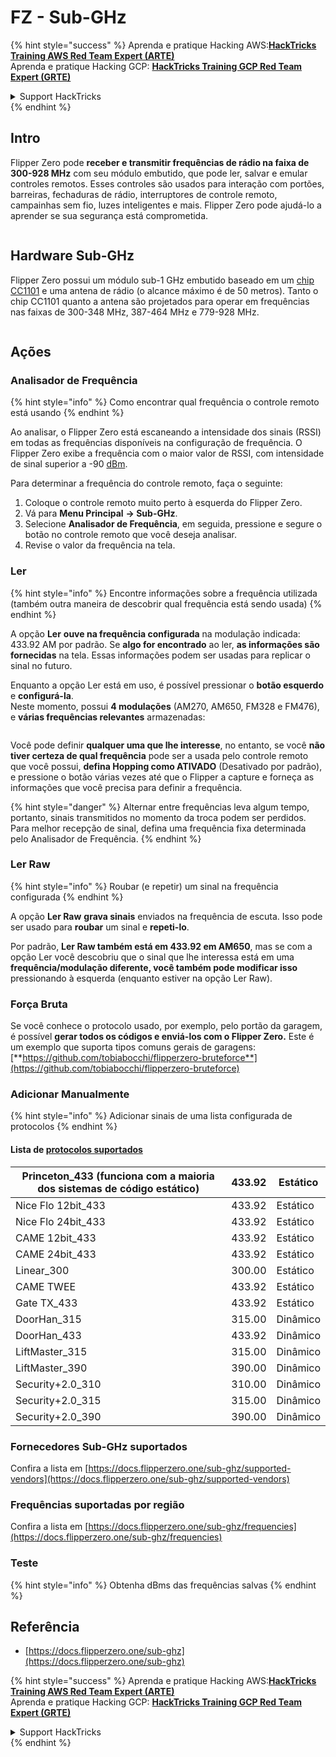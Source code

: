 # FZ - Sub-GHz

{% hint style="success" %}
Aprenda e pratique Hacking AWS:<img src="/.gitbook/assets/arte.png" alt="" data-size="line">[**HackTricks Training AWS Red Team Expert (ARTE)**](https://training.hacktricks.xyz/courses/arte)<img src="/.gitbook/assets/arte.png" alt="" data-size="line">\
Aprenda e pratique Hacking GCP: <img src="/.gitbook/assets/grte.png" alt="" data-size="line">[**HackTricks Training GCP Red Team Expert (GRTE)**<img src="/.gitbook/assets/grte.png" alt="" data-size="line">](https://training.hacktricks.xyz/courses/grte)

<details>

<summary>Support HackTricks</summary>

* Confira os [**planos de assinatura**](https://github.com/sponsors/carlospolop)!
* **Junte-se ao** 💬 [**grupo do Discord**](https://discord.gg/hRep4RUj7f) ou ao [**grupo do telegram**](https://t.me/peass) ou **siga**-nos no **Twitter** 🐦 [**@hacktricks\_live**](https://twitter.com/hacktricks\_live)**.**
* **Compartilhe truques de hacking enviando PRs para os repositórios do** [**HackTricks**](https://github.com/carlospolop/hacktricks) e [**HackTricks Cloud**](https://github.com/carlospolop/hacktricks-cloud).

</details>
{% endhint %}


## Intro <a href="#kfpn7" id="kfpn7"></a>

Flipper Zero pode **receber e transmitir frequências de rádio na faixa de 300-928 MHz** com seu módulo embutido, que pode ler, salvar e emular controles remotos. Esses controles são usados para interação com portões, barreiras, fechaduras de rádio, interruptores de controle remoto, campainhas sem fio, luzes inteligentes e mais. Flipper Zero pode ajudá-lo a aprender se sua segurança está comprometida.

<figure><img src="../../../.gitbook/assets/image (714).png" alt=""><figcaption></figcaption></figure>

## Hardware Sub-GHz <a href="#kfpn7" id="kfpn7"></a>

Flipper Zero possui um módulo sub-1 GHz embutido baseado em um [﻿](https://www.st.com/en/nfc/st25r3916.html#overview)﻿[chip CC1101](https://www.ti.com/lit/ds/symlink/cc1101.pdf) e uma antena de rádio (o alcance máximo é de 50 metros). Tanto o chip CC1101 quanto a antena são projetados para operar em frequências nas faixas de 300-348 MHz, 387-464 MHz e 779-928 MHz.

<figure><img src="../../../.gitbook/assets/image (923).png" alt=""><figcaption></figcaption></figure>

## Ações

### Analisador de Frequência

{% hint style="info" %}
Como encontrar qual frequência o controle remoto está usando
{% endhint %}

Ao analisar, o Flipper Zero está escaneando a intensidade dos sinais (RSSI) em todas as frequências disponíveis na configuração de frequência. O Flipper Zero exibe a frequência com o maior valor de RSSI, com intensidade de sinal superior a -90 [dBm](https://en.wikipedia.org/wiki/DBm).

Para determinar a frequência do controle remoto, faça o seguinte:

1. Coloque o controle remoto muito perto à esquerda do Flipper Zero.
2. Vá para **Menu Principal** **→ Sub-GHz**.
3. Selecione **Analisador de Frequência**, em seguida, pressione e segure o botão no controle remoto que você deseja analisar.
4. Revise o valor da frequência na tela.

### Ler

{% hint style="info" %}
Encontre informações sobre a frequência utilizada (também outra maneira de descobrir qual frequência está sendo usada)
{% endhint %}

A opção **Ler** **ouve na frequência configurada** na modulação indicada: 433.92 AM por padrão. Se **algo for encontrado** ao ler, **as informações são fornecidas** na tela. Essas informações podem ser usadas para replicar o sinal no futuro.

Enquanto a opção Ler está em uso, é possível pressionar o **botão esquerdo** e **configurá-la**.\
Neste momento, possui **4 modulações** (AM270, AM650, FM328 e FM476), e **várias frequências relevantes** armazenadas:

<figure><img src="../../../.gitbook/assets/image (947).png" alt=""><figcaption></figcaption></figure>

Você pode definir **qualquer uma que lhe interesse**, no entanto, se você **não tiver certeza de qual frequência** pode ser a usada pelo controle remoto que você possui, **defina Hopping como ATIVADO** (Desativado por padrão), e pressione o botão várias vezes até que o Flipper a capture e forneça as informações que você precisa para definir a frequência.

{% hint style="danger" %}
Alternar entre frequências leva algum tempo, portanto, sinais transmitidos no momento da troca podem ser perdidos. Para melhor recepção de sinal, defina uma frequência fixa determinada pelo Analisador de Frequência.
{% endhint %}

### **Ler Raw**

{% hint style="info" %}
Roubar (e repetir) um sinal na frequência configurada
{% endhint %}

A opção **Ler Raw** **grava sinais** enviados na frequência de escuta. Isso pode ser usado para **roubar** um sinal e **repeti-lo**.

Por padrão, **Ler Raw também está em 433.92 em AM650**, mas se com a opção Ler você descobriu que o sinal que lhe interessa está em uma **frequência/modulação diferente, você também pode modificar isso** pressionando à esquerda (enquanto estiver na opção Ler Raw).

### Força Bruta

Se você conhece o protocolo usado, por exemplo, pelo portão da garagem, é possível **gerar todos os códigos e enviá-los com o Flipper Zero.** Este é um exemplo que suporta tipos comuns gerais de garagens: [**https://github.com/tobiabocchi/flipperzero-bruteforce**](https://github.com/tobiabocchi/flipperzero-bruteforce)

### Adicionar Manualmente

{% hint style="info" %}
Adicionar sinais de uma lista configurada de protocolos
{% endhint %}

#### Lista de [protocolos suportados](https://docs.flipperzero.one/sub-ghz/add-new-remote) <a href="#id-3iglu" id="id-3iglu"></a>

| Princeton\_433 (funciona com a maioria dos sistemas de código estático) | 433.92 | Estático  |
| ------------------------------------------------------------------------ | ------ | -------- |
| Nice Flo 12bit\_433                                                    | 433.92 | Estático  |
| Nice Flo 24bit\_433                                                    | 433.92 | Estático  |
| CAME 12bit\_433                                                        | 433.92 | Estático  |
| CAME 24bit\_433                                                        | 433.92 | Estático  |
| Linear\_300                                                            | 300.00 | Estático  |
| CAME TWEE                                                              | 433.92 | Estático  |
| Gate TX\_433                                                           | 433.92 | Estático  |
| DoorHan\_315                                                           | 315.00 | Dinâmico |
| DoorHan\_433                                                           | 433.92 | Dinâmico |
| LiftMaster\_315                                                        | 315.00 | Dinâmico |
| LiftMaster\_390                                                        | 390.00 | Dinâmico |
| Security+2.0\_310                                                      | 310.00 | Dinâmico |
| Security+2.0\_315                                                      | 315.00 | Dinâmico |
| Security+2.0\_390                                                      | 390.00 | Dinâmico |

### Fornecedores Sub-GHz suportados

Confira a lista em [https://docs.flipperzero.one/sub-ghz/supported-vendors](https://docs.flipperzero.one/sub-ghz/supported-vendors)

### Frequências suportadas por região

Confira a lista em [https://docs.flipperzero.one/sub-ghz/frequencies](https://docs.flipperzero.one/sub-ghz/frequencies)

### Teste

{% hint style="info" %}
Obtenha dBms das frequências salvas
{% endhint %}

## Referência

* [https://docs.flipperzero.one/sub-ghz](https://docs.flipperzero.one/sub-ghz)

{% hint style="success" %}
Aprenda e pratique Hacking AWS:<img src="/.gitbook/assets/arte.png" alt="" data-size="line">[**HackTricks Training AWS Red Team Expert (ARTE)**](https://training.hacktricks.xyz/courses/arte)<img src="/.gitbook/assets/arte.png" alt="" data-size="line">\
Aprenda e pratique Hacking GCP: <img src="/.gitbook/assets/grte.png" alt="" data-size="line">[**HackTricks Training GCP Red Team Expert (GRTE)**<img src="/.gitbook/assets/grte.png" alt="" data-size="line">](https://training.hacktricks.xyz/courses/grte)

<details>

<summary>Support HackTricks</summary>

* Confira os [**planos de assinatura**](https://github.com/sponsors/carlospolop)!
* **Junte-se ao** 💬 [**grupo do Discord**](https://discord.gg/hRep4RUj7f) ou ao [**grupo do telegram**](https://t.me/peass) ou **siga**-nos no **Twitter** 🐦 [**@hacktricks\_live**](https://twitter.com/hacktricks\_live)**.**
* **Compartilhe truques de hacking enviando PRs para os repositórios do** [**HackTricks**](https://github.com/carlospolop/hacktricks) e [**HackTricks Cloud**](https://github.com/carlospolop/hacktricks-cloud).

</details>
{% endhint %}
